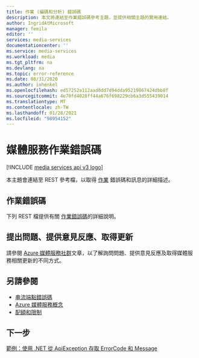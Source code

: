 ```yaml
---
title: 作業 (編碼和分析) 錯誤碼
description: 本文將連結至作業錯誤碼參考主題，並提供相關主題的實用連結。
author: IngridAtMicrosoft
manager: femila
editor: ''
services: media-services
documentationcenter: ''
ms.service: media-services
ms.workload: media
ms.tgt_pltfrm: na
ms.devlang: na
ms.topic: error-reference
ms.date: 08/31/2020
ms.author: inhenkel
ms.openlocfilehash: ed57252a112aad8dd7d94dda95219867424dbb8f
ms.sourcegitcommit: 4e70fd4028ff44a676f698229cb6a3d555439014
ms.translationtype: MT
ms.contentlocale: zh-TW
ms.lasthandoff: 01/28/2021
ms.locfileid: "98954152"
---
```

# <a name="media-services-job-error-codes"></a>媒體服務作業錯誤碼

[!INCLUDE [media services api v3 logo](./includes/v3-hr.md)]

本主題會連結至 REST 參考檔，以取得 [作業](transforms-jobs-concept.md) 錯誤碼和訊息的詳細描述。

## <a name="job-error-codes"></a>作業錯誤碼

下列 REST 檔提供有關 [作業錯誤碼](/rest/api/media/jobs/get#joberrorcode)的詳細說明。

## <a name="ask-questions-give-feedback-get-updates"></a>提出問題、提供意見反應、取得更新

請參閱 [Azure 媒體服務社群](media-services-community.md)文章，以了解詢問問題、提供意見反應及取得媒體服務相關更新的不同方式。

## <a name="see-also"></a>另請參閱

- [串流端點錯誤碼](streaming-endpoint-error-codes.md)
- [Azure 媒體服務概念](concepts-overview.md)
- [配額和限制](limits-quotas-constraints.md)

## <a name="next-steps"></a>下一步

[範例：使用 .NET 從 ApiException 存取 ErrorCode 和 Message](configure-connect-dotnet-howto.md#connect-to-the-net-client)
